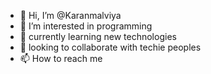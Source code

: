 - 👋 Hi, I’m @Karanmalviya
- 👀 I’m interested in programming
- 🌱 currently learning new technologies
- 💞️ looking to collaborate with techie peoples
- 📫 How to reach me 

<!---
Karanmalviya/Karanmalviya is a ✨ special ✨ repository because its `README.md` (this file) appears on your GitHub profile.
You can click the Preview link to take a look at your changes.
--->

